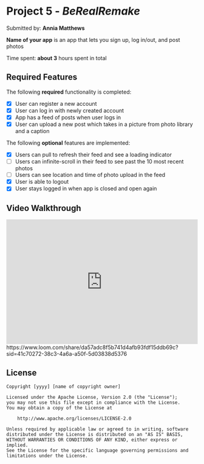 # Project 5 - *BeRealRemake*

Submitted by: **Annia Matthews**

**Name of your app** is an app that lets you sign up, log in/out, and post photos 


Time spent: **about 3** hours spent in total

## Required Features

The following **required** functionality is completed:

- [X] User can register a new account
- [X] User can log in with newly created account
- [X] App has a feed of posts when user logs in
- [X] User can upload a new post which takes in a picture from photo library and a caption	
 
The following **optional** features are implemented:

- [X] Users can pull to refresh their feed and see a loading indicator
- [ ] Users can infinite-scroll in their feed to see past the 10 most recent photos
- [ ] Users can see location and time of photo upload in the feed	
- [X] User is able to logout
- [X] User stays logged in when app is closed and open again	

## Video Walkthrough

<div style="position: relative; padding-bottom: 64.98194945848375%; height: 0;">
  <iframe src="https://www.loom.com/embed/da57adc8f5b741d4afb93fdf15ddb69c?sid=aaa198dc-04af-4520-802f-29d3148a6113" frameborder="0" webkitallowfullscreen mozallowfullscreen allowfullscreen style="position: absolute; top: 0; left: 0; width: 100%; height: 100%;">
  </iframe></div>
https://www.loom.com/share/da57adc8f5b741d4afb93fdf15ddb69c?sid=41c70272-38c3-4a6a-a50f-5d03838d5376


## License

    Copyright [yyyy] [name of copyright owner]

    Licensed under the Apache License, Version 2.0 (the "License");
    you may not use this file except in compliance with the License.
    You may obtain a copy of the License at

        http://www.apache.org/licenses/LICENSE-2.0

    Unless required by applicable law or agreed to in writing, software
    distributed under the License is distributed on an "AS IS" BASIS,
    WITHOUT WARRANTIES OR CONDITIONS OF ANY KIND, either express or implied.
    See the License for the specific language governing permissions and
    limitations under the License.
